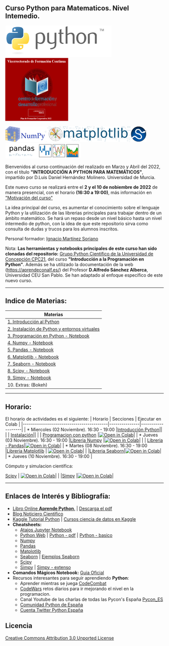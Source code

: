 
## **Curso Python para Matematicos. Nivel Intemedio.**

[![Python](./images/Python_logo_and_wordmark.png)](https://www.python.org) 
<img alt="download" src="./images/Formacion.png" width="200" height="200" />

[![Numpy](./images/NumPy_logo.png)](https://www.numpy.org)[![Matplotlib](./images/Matplotlib_logo.png)](https://matplotlib.org)[![Scipy](./images/scipy.png)](https://scipy.org)[![Pandas](./images/Pandas_logo.png)](https://pandas.pydata.org)

Bienvenidos al curso continuación del realizado en Marzo y Abril del 2022, con el título **"INTRODUCCIÓN A PYTHON PARA MATEMÁTICOS"**, impartido por D.Luis Daniel Hernández Molinero. Universidad de Murcia.

Este nuevo curso se realizará entre el **2 y el 10 de nobiembre de 2022** de manera presencial, con el horario **(16:30 a 19:00)**, más información en ["Motivación del curso"](./extras/Motivacion.md)

La idea principal del curso, es aumentar el conocimiento sobre el lenguaje Python y la utilización de las librerias principales para trabajar dentro de un ámbito matemático. Se hará un repaso desde un nivel básico hasta un nivel intermedio de python, con la idea de que este repositorio sirva como consulta de dudas y trucos para los alumnos inscritos.

Personal formador: [Ignacio Martínez Soriano](https://www.linkedin.com/in/imsoriano/)

Nota: **Las herramientas y notebooks principales de este curso han sido clonadas del repositorio:** [Grupo Python Cientifico de la Universidad de Concepción CPC21](https://github.com/PythonUdeC/CPC21), del curso **"Introducción a la Programación en Python"**. Además se ha utilizado la documentación de la web (https://aprendeconalf.es/) del Profesor **D.Alfredo Sánchez Alberca**, Universidad CEU San Pablo. 
Se han adaptado al enfoque específico de este nuevo curso.

-------------
## Indice de Materias:
| Materias                                 |
|------------------------------------------|
| [1. Introducción al Python](./extras/00-Introduccion-Python.md) |
| [2. Instalación de Python y entornos virtuales](./extras/01-Instalacion-Python.md)|
| [3. Programación en Python - Notebook](./notebooks/01-Programacion-en-Python.ipynb) | 
| [4. Numpy - Notebook](./notebooks/02-NumPy.ipynb)|
| [5. Pandas - Notebook](./notebooks/03-Pandas.ipynb)|
| [6. Matplotlib - Notebook](./notebooks/04-Matplotlib.ipynb)|
| [7. Seaborn - Notebook](./notebooks/04.1-Extras-Seaborn_v1.ipynb)|
| [8. Scipy - Notebook](./notebooks/05-Scipy.ipynb)
| [9. Simpy - Notebook](./notebooks/06-Sympy.ipynb) |
| 10. Extras: (Bokeh) |

-------------
## Horario:

El horario de actividades es el siguiente:
| Horario                                  | Secciones     | Ejecutar en Colab |
|------------------------------------------|---------------|-------------------|
| * Miercoles (02 Noviembre). 16:30 - 19:00 |[Introducción Python](./extras/00-Introduccion-Python.md)||
| | [Instalación](./extras/01-Instalacion-Python.md)||
| | [Programacion con python](./notebooks/01-Programacion-en-Python.ipynb) |[![Open in Colab](https://colab.research.google.com/assets/colab-badge.svg)](https://colab.research.google.com/github/NachusS/Curso-Python-para-Matematicos-Nivel-Intermedio/blob/main/notebooks/01-Programacion-en-Python.ipynb)|
| * Jueves (03 Noviembre). 16:30 - 19:00    |[Libreria Numpy]((./notebooks/02-NumPy.ipynb))  |[![Open in Colab](https://colab.research.google.com/assets/colab-badge.svg)](https://colab.research.google.com/github/NachusS/Curso-Python-para-Matematicos-Nivel-Intermedio/blob/main/notebooks/02-NumPy.ipynb)|
| | [Libreria - Pandas](./notebooks/03-Pandas.ipynb)|[![Open in Colab](https://colab.research.google.com/assets/colab-badge.svg)](https://colab.research.google.com/github/NachusS/Curso-Python-para-Matematicos-Nivel-Intermedio/blob/main/notebooks/03-Pandas.ipynb)|
| * Martes (08 Noviembre). 16:30 - 19:00    |[Libreria Matplotlib](./notebooks/04-Matplotlib.ipynb) | [![Open in Colab](https://colab.research.google.com/assets/colab-badge.svg)](https://colab.research.google.com/github/NachusS/Curso-Python-para-Matematicos-Nivel-Intermedio/blob/main/notebooks/04-Matplotlib.ipynb)|
| |[Libreria Seaborn](./notebooks/04.1-Extras-Seaborn_v1.ipynb)|[![Open in Colab](https://colab.research.google.com/assets/colab-badge.svg)](https://colab.research.google.com/github/NachusS/Curso-Python-para-Matematicos-Nivel-Intermedio/blob/main/notebooks/04.1-Extras-Seaborn_v1.ipynb)|
| * Jueves (10 Noviembre). 16:30 - 19:00    | <p>Cómputo y simulacion científica:</p>[Scipy](./notebooks/05-Scipy.ipynb) | [![Open in Colab](https://colab.research.google.com/assets/colab-badge.svg)](https://colab.research.google.com/github/NachusS/Curso-Python-para-Matematicos-Nivel-Intermedio/blob/main/notebooks/05-Scipy.ipynb)|
| |[Simpy](./notebooks/06-Sympy.ipynb) |[![Open in Colab](https://colab.research.google.com/assets/colab-badge.svg)](https://colab.research.google.com/github/NachusS/Curso-Python-para-Matematicos-Nivel-Intermedio/blob/main/notebooks/06-Sympy.ipynb)|

----------------------
## Enlaces de Interés y Bibliografía:
* [Libro Online **Aprende Python**.](https://aprendepython.es/) | [Descarga el pdf](https://aprendepython.es/_downloads/907b5202c1466977a8d6bd3a2641453f/aprendepython.pdf)
* [Blog Noticiero Cientifico](https://astrojuanlu.substack.com/)
* [Kaggle Tutorial Python](https://www.kaggle.com/learn/python) | [Cursos ciencia de datos en Kaggle](https://www.kaggle.com/learn)
* **Cheatsheets:**
    * [Atajos Jupyter Notebook](./docs/jorgejuan007_jupyter-notebook-atajos-de-teclado.pdf)
    * [Python Web](https://www.pythoncheatsheet.org/) | [Python - pdf](./docs/Python-3-Cheat-Sheet-v3.pdf) | [Python - basico](./docs/PythonForDataScience.pdf)
    * [Numpy](./docs/Numpy_Python_Cheat_Sheet.pdf)
    * [Pandas](./docs/Pandas_Cheat_Sheet.pdf)
    * [Matplotlib](./docs/Matplotlit-cheatsheets-1.pdf)
    * [Seaborn](./docs/Python_Seaborn_Cheat_Sheet.pdf) | [Ejemplos Seaborn](./docs/seaborn_cheat_sheet.pdf)
    * [Scipy](./docs/Scypy-Cheatsheet.pdf)
    * [Simpy](./docs/Simpy-Cheatseet_v1.pdf) | [Simpy - extenso](./docs/Simpy-Cheatseet_v2.pdf)
* **Comandos Mágicos Notebook:** [Guia Oficial](https://ipython.readthedocs.io/en/stable/interactive/magics.html#cell-magics)
* Recursos interesantes para seguir aprendiendo **Python**:
   * Aprender mientras se juega [CodeCombat](https://codecombat.com/)
   * [CodeWars](https://www.codewars.com/) retos diarios para ir mejorando el nivel en la programacion.
   * Canal Youtube de las charlas de todas las Pycon's España [Pycon_ES](https://www.youtube.com/c/PythonEspa%C3%B1aOficial/playlists)
   * [Comunidad Python de España](https://es.python.org/)
   * [Cuenta Twitter Python España](https://twitter.com/python_es)
   

## Licencia
[Creative Commons Attribution 3.0 Unported License](http://creativecommons.org/licenses/by/3.0/deed.es)



